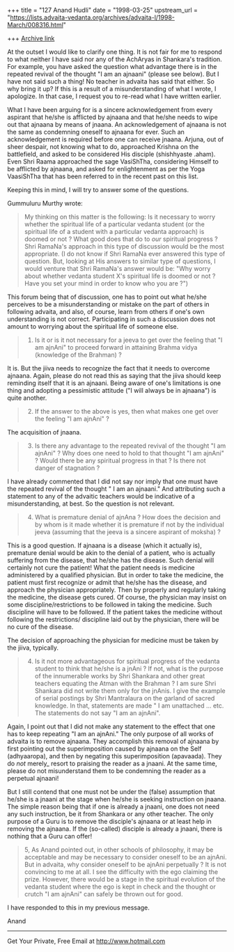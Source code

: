 +++
title = "127 Anand Hudli"
date = "1998-03-25"
upstream_url = "https://lists.advaita-vedanta.org/archives/advaita-l/1998-March/008316.html"

+++
[Archive link](https://lists.advaita-vedanta.org/archives/advaita-l/1998-March/008316.html)

 At the outset I would like to clarify one thing. It is not
 fair for me to respond to what neither I have said nor any of the
 AchAryas in Shankara's tradition. For example, you have asked
 the question what advantage there is in the repeated revival of
 the thought "I am an ajnaani" (please see below).
 But I have not said such a thing! No teacher in advaita has said
 that either. So why bring it up? If this is a result of a
 misunderstanding of what I wrote, I apologize.
 In that case, I request you to re-read what I have written
 earlier.

 What I have been arguing for is a sincere acknowledgement
 from every aspirant that he/she is afflicted by ajnaana and that
 he/she needs to wipe out that ajnaana by means of jnaana. An
 acknowledgement of ajnaana is not the same as condemning oneself
 to ajnaana for ever. Such an acknowledgement is required before
 one can receive jnaana. Arjuna, out of sheer despair, not knowing
 what to do, approached Krishna on the battlefield, and asked to
 be considered His disciple (shishhyaste .aham). Even Shri Raama
 approached the sage VasiShTha, considering Himself to be afflicted
 by ajnaana, and asked for enlightenment as per the Yoga VaasiShTha
 that has been referred to in the recent past on this list.


 Keeping this in mind, I will try to answer some of the questions.



 Gummuluru Murthy wrote:
>My thinking on this matter is the following: Is it necessary to worry
>whether the spiritual life of a particular vedanta student (or the
>spiritual life of a student with a particular vedanta approach) is
>doomed or not ? What good does that do to *our* spiritual progress ?
>Shri RamaNa's approach in this type of discussion would be the most
>appropriate. (I do not know if Shri RamaNa ever answered this type of
>question. But, looking at His answers to similar type of questions, I
>would venture that Shri RamaNa's answer would be: "Why worry about
>whether vedanta student X's spiritual life is doomed or not ? Have you
>set your mind in order to know who you are ?")

 This forum being that of discussion, one has to point out what
 he/she perceives to be a misunderstanding or mistake on the part
 of others in following advaita, and also, of course, learn from
 others if one's own understanding is not correct. Participating
 in such a discussion does not amount to worrying about the
 spiritual life of someone else.

>1. Is it or is it not necessary for a jeeva to get over the feeling
>that "I am ajnAni" to proceed forward in attaining Brahma vidya
>(knowledge of the Brahman) ?

 It is. But the jiiva needs to recognize the fact that it needs to
 overcome ajnaana. Again, please do not read this as saying that
 the jiiva should keep reminding itself that it is an ajnaani.
 Being aware of one's limitations is one thing and adopting a
 pessimistic attitude ("I will always be in ajnaana") is quite
 another.


>
>2. If the answer to the above is yes, then what makes one get over the
>feeling "I am ajnAni" ?

 The acquisition of jnaana.
>
>3. Is there any advantage to the repeated revival of the thought "I am
>ajnAni" ? Why does one need to hold to that thought "I am ajnAni" ?
>Would there be any spiritual progress in that ? Is there not danger of
>stagnation ?

 I have already commented that I did not say nor imply that one
 must have the repeated revival of the thought " I am an ajnaani."
 And attributing such a statement to any of the advaitic teachers
 would be indicative of a misunderstanding, at best. So the question
 is not relevant.

>
>4. What is premature denial of ajnAna ? How does the decision and by
>whom is it made whether it is premature if not by the individual jeeva
>(assuming that the jeeva is a sincere aspirant of moksha) ?
>

 This is a good question. If ajnaana is a disease (which it
 actually is), premature denial would be akin to the denial of
 a patient, who is actually suffering from the disease, that he/she
 has the disease. Such denial will certainly not cure the patient!
 What the patient needs is medicine administered by a qualified
 physician. But in order to  take the medicine, the patient must
 first recognize or admit that he/she has the disease, and approach
 the physician appropriately. Then by properly and regularly
 taking the medicine, the disease gets cured. Of course, the
 physician may insist on some discipline/restrictions to be followed
 in taking the medicine. Such discipline will have to be followed.
 If the patient takes the medicine without following the restrictions/
 discipline laid out by the physician, there will be no cure of the
 disease.

 The decision of approaching the physician for medicine must be
 taken by the jiiva, typically.



>
>4. Is it not more advantageous for spiritual progress of the vedanta
>student to think that he/she is a jnAni ? If not, what is the purpose
>of the innumerable works by Shri Shankara and other great teachers
>equating the Atman with the Brahman ? I am sure Shri Shankara did not
>write them only for the jnAnis. I give the example of serial postings
by
>Shri Mantralaura on the garland of sacred knowledge. In that,
statements
>are made " I am unattached ... etc. The statements do not say "I am an
>ajnAni".

 Again, I point out that I did not make any statement to the effect
 that one has to keep repeating "I am an ajnAni."
 The only purpose of all works of advaita is to remove ajnaana.
 They accomplish this removal of ajnaana by first pointing out
 the superimposition caused by ajnaana on the Self (adhyaaropa),
 and then by negating this superimposition (apavaada).
 They do _not_ merely_ resort to praising the reader as a jnaani.
 At the same time, please do not misunderstand them to be condemning
 the reader as a perpetual ajnaani!

 But I still contend that one must not be under the (false)
 assumption that he/she is a jnaani at the stage when he/she is
 seeking instruction on jnaana. The simple reason being that if
 one is already a jnaani, one does not need any such instruction,
 be it from Shankara or any other teacher. The only purpose of a
 Guru is to remove the disciple's ajnaana or at least help in
 removing the ajnaana. If the (so-called) disciple is already a
 jnaani, there is nothing that a Guru can offer!

>
>5, As Anand pointed out, in other schools of philosophy, it may be
>acceptable and may be necessary to consider oneself to be an ajnAni.
But
>in advaita, why consider oneself to be ajnAni perpetually ? It is not
>convincing to me at all. I see the difficulty with the ego claiming the
>prize. However, there would be a stage in the spiritual evolution of
the
>vedanta student where the ego is kept in check  and the thought or
crutch
>"I am ajnAni" can safely be thrown out for good.
>
>
 I have responded to this in my previous message.

 Anand



______________________________________________________
Get Your Private, Free Email at http://www.hotmail.com

